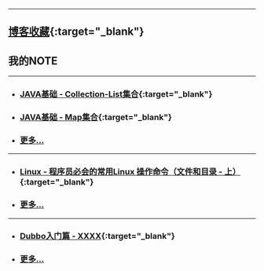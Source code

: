 
<!-- 开发笔记 - NOTE --> 
<!-- 
## <i class="fa fa-home" aria-hidden="true"></i>  [我的网站](https://www.newobject.cc){:target="_blank"}  ·  <i class="fa fa-user-o" aria-hidden="true"></i>  [关于我](https://www.newobject.cc/about.html){:target="_blank"}
-->
---

##  <i class="fa fa-star-o" aria-hidden="true"></i>  [博客收藏](./博客收藏/blog-collect.md){:target="_blank"}


## <i class="fa fa-file-text-o" aria-hidden="true"></i>  我的NOTE

[^_^]:每个分类只显示六行

---

* ### [JAVA基础 - Collection-List集合](./Java基础/Java-Collection-List.html){:target="_blank"}

* ### [JAVA基础 - Map集合](./Java基础/Java-Map.html){:target="_blank"}

* ### [更多...](./Java基础/more.html)


---

* ### [Linux - 程序员必会的常用Linux 操作命令（文件和目录 - 上）](https://www.newobject.cc/article/100004.html){:target="_blank"}

* ### [更多...](/)


---

* ### [Dubbo入门篇 - XXXX](/){:target="_blank"}

* ### [更多...](/)









